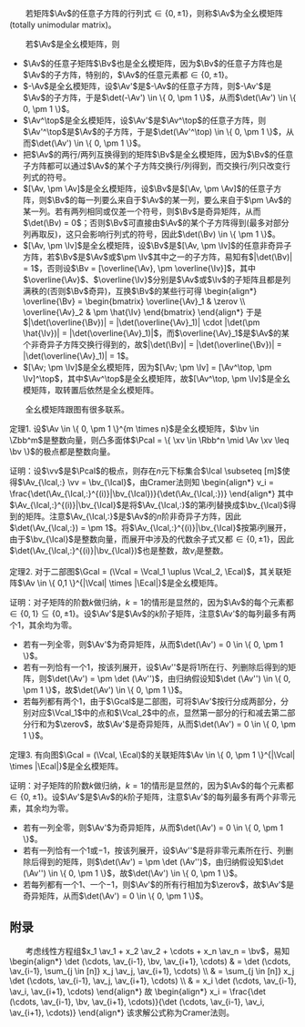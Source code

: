 　　若矩阵$\Av$的任意子方阵的行列式$\in \{ 0, \pm 1 \}$，则称$\Av$为全幺模矩阵(totally unimodular matrix)。

　　若$\Av$是全幺模矩阵，则
- $\Av$的任意子矩阵$\Bv$也是全幺模矩阵，因为$\Bv$的任意子方阵也是$\Av$的子方阵，特别的，$\Av$的任意元素都$\in \{ 0, \pm 1 \}$。
- $-\Av$是全幺模矩阵，设$\Av'$是$-\Av$的任意子方阵，则$-\Av'$是$\Av$的子方阵，于是$\det(-\Av') \in \{ 0, \pm 1 \}$，从而$\det(\Av') \in \{ 0, \pm 1 \}$。
- $\Av^\top$是全幺模矩阵，设$\Av'$是$\Av^\top$的任意子方阵，则$\Av'^\top$是$\Av$的子方阵，于是$\det(\Av'^\top) \in \{ 0, \pm 1 \}$，从而$\det(\Av') \in \{ 0, \pm 1 \}$。
- 把$\Av$的两行/两列互换得到的矩阵$\Bv$是全幺模矩阵，因为$\Bv$的任意子方阵都可以通过$\Av$的某个子方阵交换行/列得到，而交换行/列只改变行列式的符号。
- $[\Av, \pm \Av]$是全幺模矩阵，设$\Bv$是$[\Av, \pm \Av]$的任意子方阵，则$\Bv$的每一列要么来自于$\Av$的某一列，要么来自于$\pm \Av$的某一列。若有两列相同或仅差一个符号，则$\Bv$是奇异矩阵，从而$\det(\Bv) = 0$；否则$\Bv$可直接由$\Av$的某个子方阵得到(最多对部分列再取反)，这只会影响行列式的符号，因此$\det(\Bv) \in \{ \pm 1 \}$。
- $[\Av, \pm \Iv]$是全幺模矩阵，设$\Bv$是$[\Av, \pm \Iv]$的任意非奇异子方阵，若$\Bv$是$\Av$或$\pm \Iv$其中之一的子方阵，易知有$|\det(\Bv)| = 1$，否则设$\Bv = [\overline{\Av}, \pm \overline{\Iv}]$，其中$\overline{\Av}$、$\overline{\Iv}$分别是$\Av$或$\Iv$的子矩阵且都是列满秩的(否则$\Bv$奇异)，互换$\Bv$的某些行可得
\begin{align\*}
    \overline{\Bv} = \begin{bmatrix}
        \overline{\Av}\_1 & \zerov \\\\ \overline{\Av}\_2 & \pm \hat{\Iv}
    \end{bmatrix}
\end{align\*}
于是$|\det(\overline{\Bv})| = |\det(\overline{\Av}_1)| \cdot |\det(\pm \hat{\Iv})| = |\det(\overline{\Av}_1)|$，而$\overline{\Av}_1$是$\Av$的某个非奇异子方阵交换行得到的，故$|\det(\Bv)| = |\det(\overline{\Bv})| = |\det(\overline{\Av}_1)| = 1$。
- $[\Av; \pm \Iv]$是全幺模矩阵，因为$[\Av; \pm \Iv] = [\Av^\top, \pm \Iv]^\top$，其中$\Av^\top$是全幺模矩阵，故$[\Av^\top, \pm \Iv]$是全幺模矩阵，取转置后依然是全幺模矩阵。

　　全幺模矩阵跟图有很多联系。

定理1. 设$\Av \in \{ 0, \pm 1 \}^{m \times n}$是全幺模矩阵，$\bv \in \Zbb^m$是整数向量，则凸多面体$\Pcal = \{ \xv \in \Rbb^n \mid \Av \xv \leq \bv \}$的极点都是整数向量。

证明：设$\vv$是$\Pcal$的极点，则存在$n$元下标集合$\Ical \subseteq [m]$使得$\Av_{\Ical,:} \vv = \bv_{\Ical}$，由Cramer法则知
\begin{align\*}
    v\_i = \frac{\det(\Av\_{\Ical,:}^{(i)}|\bv\_{\Ical})}{\det(\Av\_{\Ical,:})}
\end{align\*}
其中$\Av_{\Ical,:}^{(i)}|\bv_{\Ical}$是将$\Av_{\Ical,:}$的第$i$列替换成$\bv_{\Ical}$得到的矩阵。注意$\Av_{\Ical,:}$是$\Av$的$n$阶非奇异子方阵，因此$\det(\Av_{\Ical,:}) = \pm 1$。将$\Av_{\Ical,:}^{(i)}|\bv_{\Ical}$按第$i$列展开，由于$\bv_{\Ical}$是整数向量，而展开中涉及的代数余子式又都$\in \{ 0, \pm 1 \}$，因此$\det(\Av_{\Ical,:}^{(i)}|\bv_{\Ical})$也是整数，故$v_i$是整数。

定理2. 对于二部图$\Gcal = (\Vcal = \Vcal_1 \uplus \Vcal_2, \Ecal)$，其关联矩阵$\Av \in \{ 0,1 \}^{|\Vcal| \times |\Ecal|}$是全幺模矩阵。

证明：对子矩阵的阶数$k$做归纳，$k=1$的情形是显然的，因为$\Av$的每个元素都$\in \{ 0,1 \} \subseteq \{ 0, \pm 1 \}$。设$\Av'$是$\Av$的$k$阶子矩阵，注意$\Av'$的每列最多有两个$1$，其余均为零。
- 若有一列全零，则$\Av'$为奇异矩阵，从而$\det(\Av') = 0 \in \{ 0, \pm 1 \}$。
- 若有一列恰有一个$1$，按该列展开，设$\Av''$是将$1$所在行、列删除后得到的矩阵，则$\det(\Av') = \pm \det (\Av'')$，由归纳假设知$\det (\Av'') \in \{ 0, \pm 1 \}$，故$\det(\Av') \in \{ 0, \pm 1 \}$。
- 若每列都有两个$1$，由于$\Gcal$是二部图，可将$\Av'$按行分成两部分，分别对应$\Vcal_1$中的点和$\Vcal_2$中的点，显然第一部分的行和减去第二部分行和为$\zerov$，故$\Av'$是奇异矩阵，从而$\det(\Av') = 0 \in \{ 0, \pm 1 \}$。

定理3. 有向图$\Gcal = (\Vcal, \Ecal)$的关联矩阵$\Av \in \{ 0, \pm 1 \}^{|\Vcal| \times |\Ecal|}$是全幺模矩阵。

证明：对子矩阵的阶数$k$做归纳，$k=1$的情形是显然的，因为$\Av$的每个元素都$\in \{ 0, \pm 1 \}$。设$\Av'$是$\Av$的$k$阶子矩阵，注意$\Av'$的每列最多有两个非零元素，其余均为零。
- 若有一列全零，则$\Av'$为奇异矩阵，从而$\det(\Av') = 0 \in \{ 0, \pm 1 \}$。
- 若有一列恰有一个$1$或$-1$，按该列展开，设$\Av''$是将非零元素所在行、列删除后得到的矩阵，则$\det(\Av') = \pm \det (\Av'')$，由归纳假设知$\det (\Av'') \in \{ 0, \pm 1 \}$，故$\det(\Av') \in \{ 0, \pm 1 \}$。
- 若每列都有一个$1$、一个$-1$，则$\Av'$的所有行相加为$\zerov$，故$\Av'$是奇异矩阵，从而$\det(\Av') = 0 \in \{ 0, \pm 1 \}$。

## 附录

　　考虑线性方程组$x_1 \av_1 + x_2 \av_2 + \cdots + x_n \av_n = \bv$，易知
\begin{align\*}
    \det (\cdots, \av\_{i-1}, \bv, \av\_{i+1}, \cdots) & = \det (\cdots, \av\_{i-1}, \sum\_{j \in [n]} x\_j \av\_j, \av\_{i+1}, \cdots) \\\\
                                                     & = \sum\_{j \in [n]} x\_j \det (\cdots, \av\_{i-1}, \av\_j, \av\_{i+1}, \cdots) \\\\
                                                     & = x\_i \det (\cdots, \av\_{i-1}, \av\_i, \av\_{i+1}, \cdots)
\end{align\*}
故
\begin{align\*}
    x\_i = \frac{\det (\cdots, \av\_{i-1}, \bv, \av\_{i+1}, \cdots)}{\det (\cdots, \av\_{i-1}, \av\_i, \av\_{i+1}, \cdots)}
\end{align\*}
该求解公式称为Cramer法则。

　　

